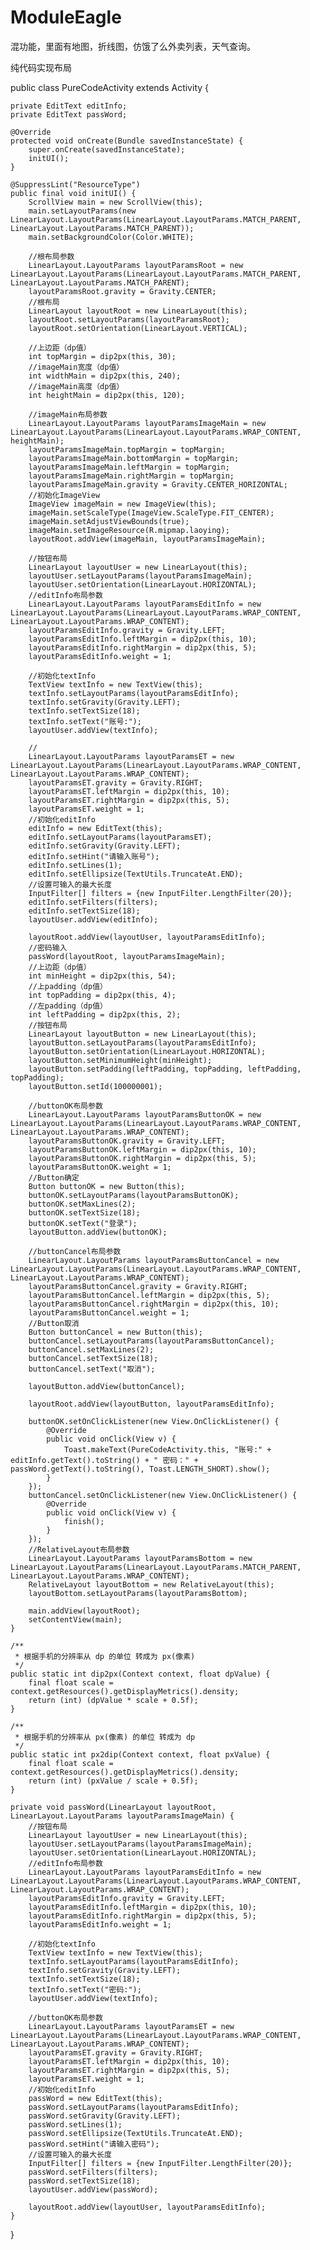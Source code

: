 # ModuleEagle
混功能，里面有地图，折线图，仿饿了么外卖列表，天气查询。


纯代码实现布局

public class PureCodeActivity extends Activity {

    private EditText editInfo;
    private EditText passWord;

    @Override
    protected void onCreate(Bundle savedInstanceState) {
        super.onCreate(savedInstanceState);
        initUI();
    }

    @SuppressLint("ResourceType")
    public final void initUI() {
        ScrollView main = new ScrollView(this);
        main.setLayoutParams(new LinearLayout.LayoutParams(LinearLayout.LayoutParams.MATCH_PARENT, LinearLayout.LayoutParams.MATCH_PARENT));
        main.setBackgroundColor(Color.WHITE);

        //根布局参数
        LinearLayout.LayoutParams layoutParamsRoot = new LinearLayout.LayoutParams(LinearLayout.LayoutParams.MATCH_PARENT, LinearLayout.LayoutParams.MATCH_PARENT);
        layoutParamsRoot.gravity = Gravity.CENTER;
        //根布局
        LinearLayout layoutRoot = new LinearLayout(this);
        layoutRoot.setLayoutParams(layoutParamsRoot);
        layoutRoot.setOrientation(LinearLayout.VERTICAL);

        //上边距（dp值）
        int topMargin = dip2px(this, 30);
        //imageMain宽度（dp值）
        int widthMain = dip2px(this, 240);
        //imageMain高度（dp值）
        int heightMain = dip2px(this, 120);

        //imageMain布局参数
        LinearLayout.LayoutParams layoutParamsImageMain = new LinearLayout.LayoutParams(LinearLayout.LayoutParams.WRAP_CONTENT, heightMain);
        layoutParamsImageMain.topMargin = topMargin;
        layoutParamsImageMain.bottomMargin = topMargin;
        layoutParamsImageMain.leftMargin = topMargin;
        layoutParamsImageMain.rightMargin = topMargin;
        layoutParamsImageMain.gravity = Gravity.CENTER_HORIZONTAL;
        //初始化ImageView
        ImageView imageMain = new ImageView(this);
        imageMain.setScaleType(ImageView.ScaleType.FIT_CENTER);
        imageMain.setAdjustViewBounds(true);
        imageMain.setImageResource(R.mipmap.laoying);
        layoutRoot.addView(imageMain, layoutParamsImageMain);

        //按钮布局
        LinearLayout layoutUser = new LinearLayout(this);
        layoutUser.setLayoutParams(layoutParamsImageMain);
        layoutUser.setOrientation(LinearLayout.HORIZONTAL);
        //editInfo布局参数
        LinearLayout.LayoutParams layoutParamsEditInfo = new LinearLayout.LayoutParams(LinearLayout.LayoutParams.WRAP_CONTENT, LinearLayout.LayoutParams.WRAP_CONTENT);
        layoutParamsEditInfo.gravity = Gravity.LEFT;
        layoutParamsEditInfo.leftMargin = dip2px(this, 10);
        layoutParamsEditInfo.rightMargin = dip2px(this, 5);
        layoutParamsEditInfo.weight = 1;

        //初始化textInfo
        TextView textInfo = new TextView(this);
        textInfo.setLayoutParams(layoutParamsEditInfo);
        textInfo.setGravity(Gravity.LEFT);
        textInfo.setTextSize(18);
        textInfo.setText("账号:");
        layoutUser.addView(textInfo);

        //
        LinearLayout.LayoutParams layoutParamsET = new LinearLayout.LayoutParams(LinearLayout.LayoutParams.WRAP_CONTENT, LinearLayout.LayoutParams.WRAP_CONTENT);
        layoutParamsET.gravity = Gravity.RIGHT;
        layoutParamsET.leftMargin = dip2px(this, 10);
        layoutParamsET.rightMargin = dip2px(this, 5);
        layoutParamsET.weight = 1;
        //初始化editInfo
        editInfo = new EditText(this);
        editInfo.setLayoutParams(layoutParamsET);
        editInfo.setGravity(Gravity.LEFT);
        editInfo.setHint("请输入账号");
        editInfo.setLines(1);
        editInfo.setEllipsize(TextUtils.TruncateAt.END);
        //设置可输入的最大长度
        InputFilter[] filters = {new InputFilter.LengthFilter(20)};
        editInfo.setFilters(filters);
        editInfo.setTextSize(18);
        layoutUser.addView(editInfo);

        layoutRoot.addView(layoutUser, layoutParamsEditInfo);
        //密码输入
        passWord(layoutRoot, layoutParamsImageMain);
        //上边距（dp值）
        int minHeight = dip2px(this, 54);
        //上padding（dp值）
        int topPadding = dip2px(this, 4);
        //左padding（dp值）
        int leftPadding = dip2px(this, 2);
        //按钮布局
        LinearLayout layoutButton = new LinearLayout(this);
        layoutButton.setLayoutParams(layoutParamsEditInfo);
        layoutButton.setOrientation(LinearLayout.HORIZONTAL);
        layoutButton.setMinimumHeight(minHeight);
        layoutButton.setPadding(leftPadding, topPadding, leftPadding, topPadding);
        layoutButton.setId(100000001);

        //buttonOK布局参数
        LinearLayout.LayoutParams layoutParamsButtonOK = new LinearLayout.LayoutParams(LinearLayout.LayoutParams.WRAP_CONTENT, LinearLayout.LayoutParams.WRAP_CONTENT);
        layoutParamsButtonOK.gravity = Gravity.LEFT;
        layoutParamsButtonOK.leftMargin = dip2px(this, 10);
        layoutParamsButtonOK.rightMargin = dip2px(this, 5);
        layoutParamsButtonOK.weight = 1;
        //Button确定
        Button buttonOK = new Button(this);
        buttonOK.setLayoutParams(layoutParamsButtonOK);
        buttonOK.setMaxLines(2);
        buttonOK.setTextSize(18);
        buttonOK.setText("登录");
        layoutButton.addView(buttonOK);

        //buttonCancel布局参数
        LinearLayout.LayoutParams layoutParamsButtonCancel = new LinearLayout.LayoutParams(LinearLayout.LayoutParams.WRAP_CONTENT, LinearLayout.LayoutParams.WRAP_CONTENT);
        layoutParamsButtonCancel.gravity = Gravity.RIGHT;
        layoutParamsButtonCancel.leftMargin = dip2px(this, 5);
        layoutParamsButtonCancel.rightMargin = dip2px(this, 10);
        layoutParamsButtonCancel.weight = 1;
        //Button取消
        Button buttonCancel = new Button(this);
        buttonCancel.setLayoutParams(layoutParamsButtonCancel);
        buttonCancel.setMaxLines(2);
        buttonCancel.setTextSize(18);
        buttonCancel.setText("取消");

        layoutButton.addView(buttonCancel);

        layoutRoot.addView(layoutButton, layoutParamsEditInfo);

        buttonOK.setOnClickListener(new View.OnClickListener() {
            @Override
            public void onClick(View v) {
                Toast.makeText(PureCodeActivity.this, "账号:" + editInfo.getText().toString() + " 密码：" + passWord.getText().toString(), Toast.LENGTH_SHORT).show();
            }
        });
        buttonCancel.setOnClickListener(new View.OnClickListener() {
            @Override
            public void onClick(View v) {
                finish();
            }
        });
        //RelativeLayout布局参数
        LinearLayout.LayoutParams layoutParamsBottom = new LinearLayout.LayoutParams(LinearLayout.LayoutParams.MATCH_PARENT, LinearLayout.LayoutParams.WRAP_CONTENT);
        RelativeLayout layoutBottom = new RelativeLayout(this);
        layoutBottom.setLayoutParams(layoutParamsBottom);

        main.addView(layoutRoot);
        setContentView(main);
    }

    /**
     * 根据手机的分辨率从 dp 的单位 转成为 px(像素)
     */
    public static int dip2px(Context context, float dpValue) {
        final float scale = context.getResources().getDisplayMetrics().density;
        return (int) (dpValue * scale + 0.5f);
    }

    /**
     * 根据手机的分辨率从 px(像素) 的单位 转成为 dp
     */
    public static int px2dip(Context context, float pxValue) {
        final float scale = context.getResources().getDisplayMetrics().density;
        return (int) (pxValue / scale + 0.5f);
    }

    private void passWord(LinearLayout layoutRoot, LinearLayout.LayoutParams layoutParamsImageMain) {
        //按钮布局
        LinearLayout layoutUser = new LinearLayout(this);
        layoutUser.setLayoutParams(layoutParamsImageMain);
        layoutUser.setOrientation(LinearLayout.HORIZONTAL);
        //editInfo布局参数
        LinearLayout.LayoutParams layoutParamsEditInfo = new LinearLayout.LayoutParams(LinearLayout.LayoutParams.WRAP_CONTENT, LinearLayout.LayoutParams.WRAP_CONTENT);
        layoutParamsEditInfo.gravity = Gravity.LEFT;
        layoutParamsEditInfo.leftMargin = dip2px(this, 10);
        layoutParamsEditInfo.rightMargin = dip2px(this, 5);
        layoutParamsEditInfo.weight = 1;

        //初始化textInfo
        TextView textInfo = new TextView(this);
        textInfo.setLayoutParams(layoutParamsEditInfo);
        textInfo.setGravity(Gravity.LEFT);
        textInfo.setTextSize(18);
        textInfo.setText("密码:");
        layoutUser.addView(textInfo);

        //buttonOK布局参数
        LinearLayout.LayoutParams layoutParamsET = new LinearLayout.LayoutParams(LinearLayout.LayoutParams.WRAP_CONTENT, LinearLayout.LayoutParams.WRAP_CONTENT);
        layoutParamsET.gravity = Gravity.RIGHT;
        layoutParamsET.leftMargin = dip2px(this, 10);
        layoutParamsET.rightMargin = dip2px(this, 5);
        layoutParamsET.weight = 1;
        //初始化editInfo
        passWord = new EditText(this);
        passWord.setLayoutParams(layoutParamsEditInfo);
        passWord.setGravity(Gravity.LEFT);
        passWord.setLines(1);
        passWord.setEllipsize(TextUtils.TruncateAt.END);
        passWord.setHint("请输入密码");
        //设置可输入的最大长度
        InputFilter[] filters = {new InputFilter.LengthFilter(20)};
        passWord.setFilters(filters);
        passWord.setTextSize(18);
        layoutUser.addView(passWord);

        layoutRoot.addView(layoutUser, layoutParamsEditInfo);
    }
}
